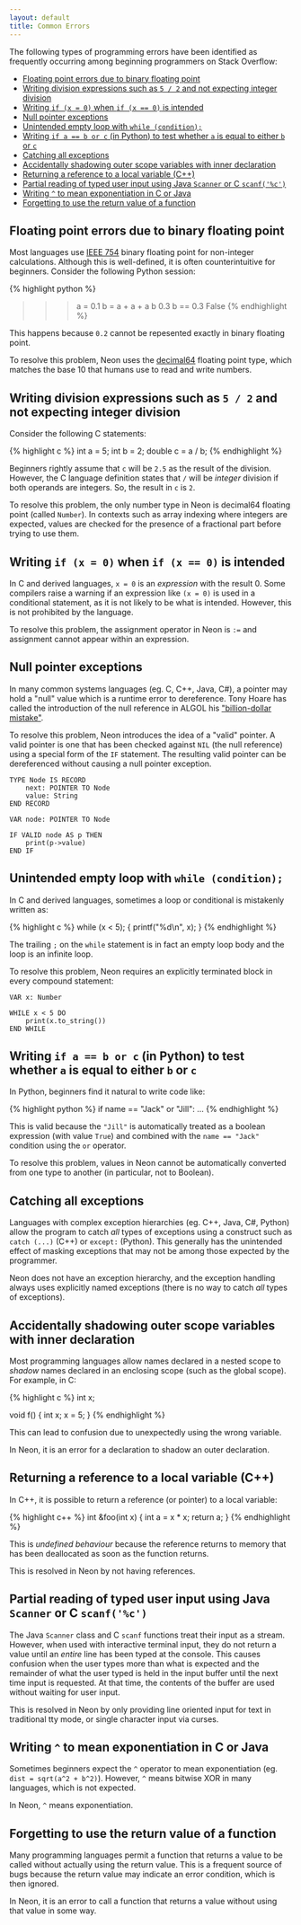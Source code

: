 ```yaml
---
layout: default
title: Common Errors
---
```


The following types of programming errors have been identified as frequently occurring among beginning programmers on Stack Overflow:

* [Floating point errors due to binary floating point](#floating_point)
* [Writing division expressions such as `5 / 2` and not expecting integer division](#integer_division)
* [Writing `if (x = 0)` when `if (x == 0)` is intended](#assignment_equals)
* [Null pointer exceptions](#null_pointer)
* [Unintended empty loop with `while (condition);`](#empty_loop)
* [Writing `if a == b or c` (in Python) to test whether `a` is equal to either `b` or `c`](#logical_alternative)
* [Catching all exceptions](#catch_all)
* [Accidentally shadowing outer scope variables with inner declaration](#shadow_variables)
* [Returning a reference to a local variable (C++)](#return_reference)
* [Partial reading of typed user input using Java `Scanner` or C `scanf('%c')`](#partial_input)
* [Writing `^` to mean exponentiation in C or Java](#exponentiation_xor)
* [Forgetting to use the return value of a function](#return_value)

<a name="floating_point"></a>

## Floating point errors due to binary floating point

Most languages use [IEEE 754](https://en.wikipedia.org/wiki/IEEE_floating_point) binary floating point for non-integer calculations.
Although this is well-defined, it is often counterintuitive for beginners. Consider the following Python session:

{% highlight python %}
>>> a = 0.1
>>> b = a + a + a
>>> b
0.3
>>> b == 0.3
False
{% endhighlight %}

This happens because `0.2` cannot be repesented exactly in binary floating point. 

To resolve this problem, Neon uses the [decimal64](https://en.wikipedia.org/wiki/Decimal64_floating-point_format) floating point type, which matches the base 10 that humans use to read and write numbers.

<a name="integer_division"></a>

## Writing division expressions such as `5 / 2` and not expecting integer division

Consider the following C statements:

{% highlight c %}
int a = 5;
int b = 2;
double c = a / b;
{% endhighlight %}

Beginners rightly assume that `c` will be `2.5` as the result of the division.
However, the C language definition states that `/` will be *integer* division if both operands are integers.
So, the result in `c` is `2`.

To resolve this problem, the only number type in Neon is decimal64 floating point (called `Number`).
In contexts such as array indexing where integers are expected, values are checked for the presence of a fractional part before trying to use them.

<a name="assignment_equals"></a>

## Writing `if (x = 0)` when `if (x == 0)` is intended

In C and derived languages, `x = 0` is an *expression* with the result 0.
Some compilers raise a warning if an expression like `(x = 0)` is used in a conditional statement, as it is not likely to be what is intended.
However, this is not prohibited by the language.

To resolve this problem, the assignment operator in Neon is `:=` and assignment cannot appear within an expression.

<a name="null_pointer"></a>

## Null pointer exceptions

In many common systems languages (eg. C, C++, Java, C#), a pointer may hold a "null" value which is a runtime error to dereference. Tony Hoare has called the introduction of the null reference in ALGOL his ["billion-dollar mistake"](https://en.wikipedia.org/wiki/Tony_Hoare).

To resolve this problem, Neon introduces the idea of a "valid" pointer. A valid pointer is one that has been checked against `NIL` (the null reference) using a special form of the `IF` statement. The resulting valid pointer can be dereferenced without causing a null pointer exception.

    TYPE Node IS RECORD
        next: POINTER TO Node
        value: String
    END RECORD

    VAR node: POINTER TO Node
    
    IF VALID node AS p THEN
        print(p->value)
    END IF

<a name="empty_loop"></a>

## Unintended empty loop with `while (condition);`

In C and derived languages, sometimes a loop or conditional is mistakenly written as:

{% highlight c %}
while (x < 5);
{
    printf("%d\n", x);
}
{% endhighlight %}

The trailing `;` on the `while` statement is in fact an empty loop body and the loop is an infinite loop.

To resolve this problem, Neon requires an explicitly terminated block in every compound statement:

    VAR x: Number

    WHILE x < 5 DO
        print(x.to_string())
    END WHILE

<a name="logical_alternative"></a>

## Writing `if a == b or c` (in Python) to test whether `a` is equal to either `b` or `c`

In Python, beginners find it natural to write code like:

{% highlight python %}
if name == "Jack" or "Jill":
    ...
{% endhighlight %}

This is valid because the `"Jill"` is automatically treated as a boolean expression (with value `True`) and combined with the `name == "Jack"` condition using the `or` operator.

To resolve this problem, values in Neon cannot be automatically converted from one type to another (in particular, not to Boolean).

<a name="catch_all"></a>

## Catching all exceptions

Languages with complex exception hierarchies (eg. C++, Java, C#, Python) allow the program to catch *all* types of exceptions using a construct such as `catch (...)` (C++) or `except:` (Python).
This generally has the unintended effect of masking exceptions that may not be among those expected by the programmer.

Neon does not have an exception hierarchy, and the exception handling always uses explicitly named exceptions (there is no way to catch *all* types of exceptions).

<a name="shadow_variables"></a>

## Accidentally shadowing outer scope variables with inner declaration

Most programming languages allow names declared in a nested scope to *shadow* names declared in an enclosing scope (such as the global scope). For example, in C:

{% highlight c %}
int x;

void f() {
    int x;
    x = 5;
}
{% endhighlight %}

This can lead to confusion due to unexpectedly using the wrong variable.

In Neon, it is an error for a declaration to shadow an outer declaration.

<a name="return_reference"></a>

## Returning a reference to a local variable (C++)

In C++, it is possible to return a reference (or pointer) to a local variable:

{% highlight c++ %}
int &foo(int x) {
    int a = x * x;
    return a;
}
{% endhighlight %}

This is *undefined behaviour* because the reference returns to memory that has been deallocated as soon as the function returns.

This is resolved in Neon by not having references.

<a name="partial_input"></a>

## Partial reading of typed user input using Java `Scanner` or C `scanf('%c')`

The Java `Scanner` class and C `scanf` functions treat their input as a stream.
However, when used with interactive terminal input, they do not return a value until an *entire* line has been typed at the console.
This causes confusion when the user types more than what is expected and the remainder of what the user typed is held in the input buffer until the next time input is requested.
At that time, the contents of the buffer are used without waiting for user input.

This is resolved in Neon by only providing line oriented input for text in traditional tty mode, or single character input via curses.

<a name="exponentiation_xor"></a>

## Writing `^` to mean exponentiation in C or Java

Sometimes beginners expect the `^` operator to mean exponentiation (eg. `dist = sqrt(a^2 + b^2)`).
However, `^` means bitwise XOR in many languages, which is not expected.

In Neon, `^` means exponentiation.

<a name="#return_value"></a>

## Forgetting to use the return value of a function

Many programming languages permit a function that returns a value to be called without actually using the return value.
This is a frequent source of bugs because the return value may indicate an error condition, which is then ignored.

In Neon, it is an error to call a function that returns a value without using that value in some way.
